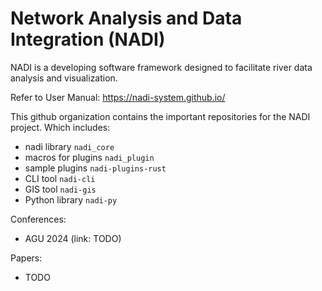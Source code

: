 # Network Analysis and Data Integration (NADI)
NADI is a developing software framework designed to facilitate river data analysis and
visualization.

Refer to User Manual: https://nadi-system.github.io/

This github organization contains the important repositories for the NADI project.
Which includes:
- nadi library `nadi_core`
- macros for plugins `nadi_plugin`
- sample plugins `nadi-plugins-rust`
- CLI tool `nadi-cli`
- GIS tool `nadi-gis`
- Python library `nadi-py`

Conferences:
- AGU 2024 (link: TODO)

Papers:
- TODO
